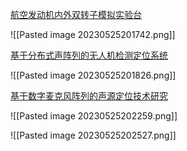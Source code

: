 [航空发动机内外双转子模拟实验台](http://www.houde-meter.com/cp/c6/274.html)

![[Pasted image 20230525201742.png]]

[基于分布式声阵列的无人机检测定位系统](http://kns-cnki-net-s.vpn.chd.edu.cn:8080/reader/review?invoice=jCPsJzIE8KjtZmrVDAUunZkVvL7lNmZ%2BMKx1Neuigxp4063VAENUHNVDCnI8kAliTIOx16u2sUgCKY8xFoTG8RsiEF71sCnckhhQQdpCV6PXAQ3GIyYLtwyCUCmDXSQhzmmLQyBg6HE1qMrNngxDMXrwPw%2BSMOu%2BF2SJeYoDlrA%3D&platform=NZKPT&product=CMFD&filename=1022779253.nh&tablename=cmfd202301&type=DISSERTATION&scope=trial&cflag=overlay&dflag=&pages=&language=chs&trial=&nonce=9F687798B0D140A990D38CCEAD4DEC61)

![[Pasted image 20230525201826.png]]

[基于数字麦克风阵列的声源定位技术研究](http://kns-cnki-net-s.vpn.chd.edu.cn:8080/reader/review?invoice=g%2BjCnmqyK5M50ATcZWXtknashGTaQafsXvTsQj4FuqzETsOBtPpBr4rJpph9LThUS0Qsi%2BlUgJWdAJ6WlqjnWqHqbkDRUli%2FTmPwImWku6fwfGO0zgccOoe23TsO4lF2BngcYnjBFeG7V9Z1RDlQtAiHMqontmEKIHImt6ACjc0%3D&platform=NZKPT&product=CMFD&filename=1021704066.nh&tablename=cmfd202201&type=DISSERTATION&scope=trial&cflag=overlay&dflag=&pages=&language=chs&trial=&nonce=A7D32FD607CA4E9884A3674A2491A20D)

![[Pasted image 20230525202259.png]]

![[Pasted image 20230525202527.png]]

